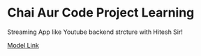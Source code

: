 # Chai Aur Code Project Learning

Streaming App like Youtube backend strcture with Hitesh Sir!

[Model Link](https://app.eraser.io/workspace/l8mM7zKGTm8bMbj0yuZ2?origin=share)
